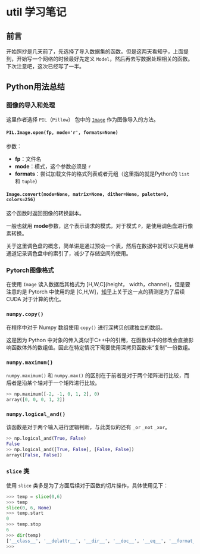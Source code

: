 # util 学习笔记

## 前言

开始照抄是几天前了，先选择了导入数据集的函数。但是这两天看知乎，上面提到，开始写一个网络的时候最好先定义 `Model`，然后再去写数据处理相关的函数。下次注意吧，这次已经写了一半。

## Python用法总结

### 图像的导入和处理

这里作者选择 `PIL`（`Pillow`） 包中的 [`Image`](https://www.osgeo.cn/pillow/reference/Image.html) 作为图像导入的方法。

#### `PIL.Image.open(fp, mode='r', formats=None)`

参数：
- **fp**：文件名
- **mode**：模式，这个参数必须是 `r`
- **formats**：尝试加载文件的格式列表或者元组（这里指的就是Python的 `list` 和 `tuple`）

#### `Image.convert(mode=None, matrix=None, dither=None, palette=0, colors=256)`

这个函数时返回图像的转换副本。

一般也就用 **mode**参数，这个表示请求的模式，对于模式 `P`，是使用调色盘进行像素转换。

关于这里调色盘的概念，简单讲是通过预设一个表，然后在数据中就可以只是用单通道记录调色盘中的索引了，减少了存储空间的使用。

### Pytorch图像格式

在使用 `Image` 读入数据后其格式为 [H,W,C](height， width，channel)，但是要注意的是 Pytorch 中使用的是 [C,H,W]，[知乎](https://www.zhihu.com/question/310094451/answer/581629970)上关于这一点的猜测是为了后续 CUDA 对于计算的优化。

### `numpy.copy()`

在程序中对于 Numpy 数组使用 `copy()` 进行深拷贝创建独立的数组。

这是因为 Python 中对象的传入类似于C++中的引用，在函数体中的修改会直接影响函数体外的数组值。因此在特定情况下需要使用深拷贝函数来“复制”一份数组。

### `numpy.maximum()`

`numpy.maximum()` 和 `numpy.max()` 的区别在于前者是对于两个矩阵进行比较，而后者是沿某个轴对于一个矩阵进行比较。

```python
>> np.maximum([-2, -1, 0, 1, 2], 0)
array([0, 0, 0, 1, 2])
```

### `numpy.logical_and()`

该函数是对于两个输入进行逻辑判断，与此类似的还有 `_or` `_not` `_xor`。

```python
>> np.logical_and(True, False)
False
>> np.logical_and([True, False], [False, False])
array([False, False])
```

### `slice` 类

使用 `slice` 类多是为了方面后续对于函数的切片操作，具体使用见下：

```python
>>> temp = slice(0,6)
>>> temp
slice(0, 6, None)
>>> temp.start
0
>>> temp.stop
6
>>> dir(temp)
['__class__', '__delattr__', '__dir__', '__doc__', '__eq__', '__format__', '__ge__', '__getattribute__', '__gt__', '__hash__', '__init__', '__init_subclass__', '__le__', '__lt__', '__ne__', '__new__', '__reduce__', '__reduce_ex__', '__repr__', '__setattr__', '__sizeof__', '__str__', '__subclasshook__', 'indices', 'start', 'step', 'stop']
>>>
```


